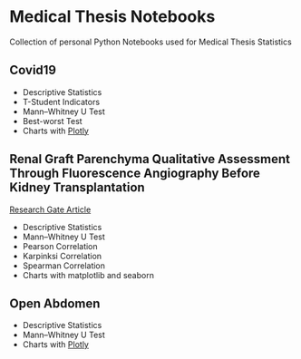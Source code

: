 # Medical Thesis Notebooks
Collection of personal Python Notebooks used for Medical Thesis Statistics

## Covid19
- Descriptive Statistics
- T-Student Indicators
- Mann–Whitney U Test
- Best-worst Test
- Charts with [Plotly](https://plotly.com)

## Renal Graft Parenchyma Qualitative Assessment Through Fluorescence Angiography Before Kidney Transplantation
[Research Gate Article](https://www.researchgate.net/publication/344031053_RENAL_GRAFT_PARENCHYMA_QUALITATIVE_ASSESSMENT_THROUGH_FLUORESCENCE_ANGIOGRAPHY_BEFORE_KIDNEY_TRANSPLANTATION)

- Descriptive Statistics
- Mann–Whitney U Test
- Pearson Correlation
- Karpinksi Correlation
- Spearman Correlation
- Charts with matplotlib and seaborn

## Open Abdomen
- Descriptive Statistics
- Mann–Whitney U Test
- Charts with [Plotly](https://plotly.com)

